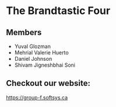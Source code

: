 # The Brandtastic Four

## Members
* Yuval Glozman
* Mehrial Valerie Huerto
* Daniel Johnson
* Shivam Jigneshbhai Soni

## Checkout our website: 
https://group-f.softsys.ca